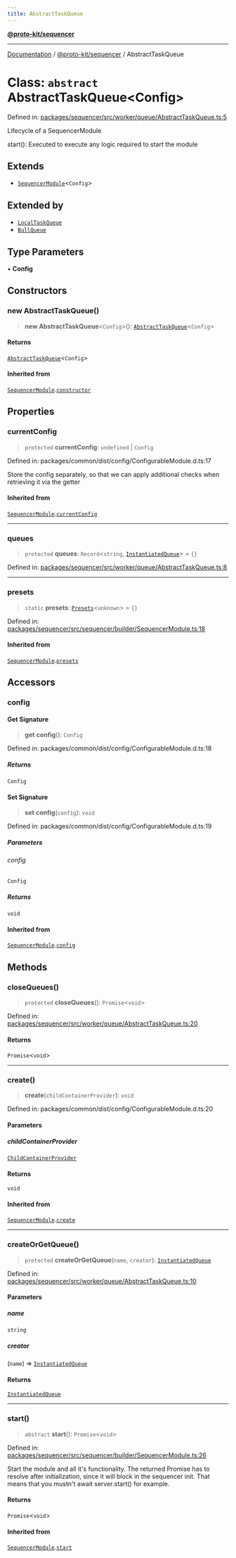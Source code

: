 ```yaml
---
title: AbstractTaskQueue
---
```


[**@proto-kit/sequencer**](../README.md)

***

[Documentation](../../../README.md) / [@proto-kit/sequencer](../README.md) / AbstractTaskQueue

# Class: `abstract` AbstractTaskQueue\<Config\>

Defined in: [packages/sequencer/src/worker/queue/AbstractTaskQueue.ts:5](https://github.com/proto-kit/framework/blob/b953c754e500c62f01fbbd6d09adfb2f5577269d/packages/sequencer/src/worker/queue/AbstractTaskQueue.ts#L5)

Lifecycle of a SequencerModule

start(): Executed to execute any logic required to start the module

## Extends

- [`SequencerModule`](SequencerModule.md)\<`Config`\>

## Extended by

- [`LocalTaskQueue`](LocalTaskQueue.md)
- [`BullQueue`](../../deployment/classes/BullQueue.md)

## Type Parameters

• **Config**

## Constructors

### new AbstractTaskQueue()

> **new AbstractTaskQueue**\<`Config`\>(): [`AbstractTaskQueue`](AbstractTaskQueue.md)\<`Config`\>

#### Returns

[`AbstractTaskQueue`](AbstractTaskQueue.md)\<`Config`\>

#### Inherited from

[`SequencerModule`](SequencerModule.md).[`constructor`](SequencerModule.md#constructors)

## Properties

### currentConfig

> `protected` **currentConfig**: `undefined` \| `Config`

Defined in: packages/common/dist/config/ConfigurableModule.d.ts:17

Store the config separately, so that we can apply additional
checks when retrieving it via the getter

#### Inherited from

[`SequencerModule`](SequencerModule.md).[`currentConfig`](SequencerModule.md#currentconfig)

***

### queues

> `protected` **queues**: `Record`\<`string`, [`InstantiatedQueue`](../interfaces/InstantiatedQueue.md)\> = `{}`

Defined in: [packages/sequencer/src/worker/queue/AbstractTaskQueue.ts:8](https://github.com/proto-kit/framework/blob/b953c754e500c62f01fbbd6d09adfb2f5577269d/packages/sequencer/src/worker/queue/AbstractTaskQueue.ts#L8)

***

### presets

> `static` **presets**: [`Presets`](../../common/type-aliases/Presets.md)\<`unknown`\> = `{}`

Defined in: [packages/sequencer/src/sequencer/builder/SequencerModule.ts:18](https://github.com/proto-kit/framework/blob/b953c754e500c62f01fbbd6d09adfb2f5577269d/packages/sequencer/src/sequencer/builder/SequencerModule.ts#L18)

#### Inherited from

[`SequencerModule`](SequencerModule.md).[`presets`](SequencerModule.md#presets)

## Accessors

### config

#### Get Signature

> **get** **config**(): `Config`

Defined in: packages/common/dist/config/ConfigurableModule.d.ts:18

##### Returns

`Config`

#### Set Signature

> **set** **config**(`config`): `void`

Defined in: packages/common/dist/config/ConfigurableModule.d.ts:19

##### Parameters

###### config

`Config`

##### Returns

`void`

#### Inherited from

[`SequencerModule`](SequencerModule.md).[`config`](SequencerModule.md#config)

## Methods

### closeQueues()

> `protected` **closeQueues**(): `Promise`\<`void`\>

Defined in: [packages/sequencer/src/worker/queue/AbstractTaskQueue.ts:20](https://github.com/proto-kit/framework/blob/b953c754e500c62f01fbbd6d09adfb2f5577269d/packages/sequencer/src/worker/queue/AbstractTaskQueue.ts#L20)

#### Returns

`Promise`\<`void`\>

***

### create()

> **create**(`childContainerProvider`): `void`

Defined in: packages/common/dist/config/ConfigurableModule.d.ts:20

#### Parameters

##### childContainerProvider

[`ChildContainerProvider`](../../common/interfaces/ChildContainerProvider.md)

#### Returns

`void`

#### Inherited from

[`SequencerModule`](SequencerModule.md).[`create`](SequencerModule.md#create)

***

### createOrGetQueue()

> `protected` **createOrGetQueue**(`name`, `creator`): [`InstantiatedQueue`](../interfaces/InstantiatedQueue.md)

Defined in: [packages/sequencer/src/worker/queue/AbstractTaskQueue.ts:10](https://github.com/proto-kit/framework/blob/b953c754e500c62f01fbbd6d09adfb2f5577269d/packages/sequencer/src/worker/queue/AbstractTaskQueue.ts#L10)

#### Parameters

##### name

`string`

##### creator

(`name`) => [`InstantiatedQueue`](../interfaces/InstantiatedQueue.md)

#### Returns

[`InstantiatedQueue`](../interfaces/InstantiatedQueue.md)

***

### start()

> `abstract` **start**(): `Promise`\<`void`\>

Defined in: [packages/sequencer/src/sequencer/builder/SequencerModule.ts:26](https://github.com/proto-kit/framework/blob/b953c754e500c62f01fbbd6d09adfb2f5577269d/packages/sequencer/src/sequencer/builder/SequencerModule.ts#L26)

Start the module and all it's functionality.
The returned Promise has to resolve after initialization,
since it will block in the sequencer init.
That means that you mustn't await server.start() for example.

#### Returns

`Promise`\<`void`\>

#### Inherited from

[`SequencerModule`](SequencerModule.md).[`start`](SequencerModule.md#start)
